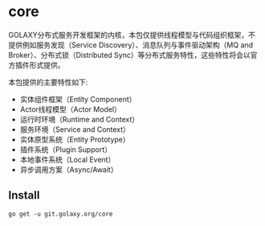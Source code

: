 # core

GOLAXY分布式服务开发框架的内核，本包仅提供线程模型与代码组织框架，不提供例如服务发现（Service Discovery）、消息队列与事件驱动架构（MQ and Broker）、分布式锁（Distributed Sync）等分布式服务特性，这些特性将会以官方插件形式提供。

本包提供的主要特性如下:

- 实体组件框架（Entity Component）
- Actor线程模型（Actor Model）
- 运行时环境（Runtime and Context）
- 服务环境（Service and Context）
- 实体原型系统（Entity Prototype）
- 插件系统（Plugin Support）
- 本地事件系统（Local Event）
- 异步调用方案（Async/Await）

## Install
```
go get -u git.golaxy.org/core
```

